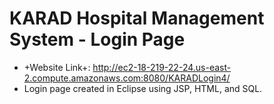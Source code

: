 # KARAD Hospital Management System - Login Page

- +Website Link+: http://ec2-18-219-22-24.us-east-2.compute.amazonaws.com:8080/KARADLogin4/
- Login page created in Eclipse using JSP, HTML, and SQL.
